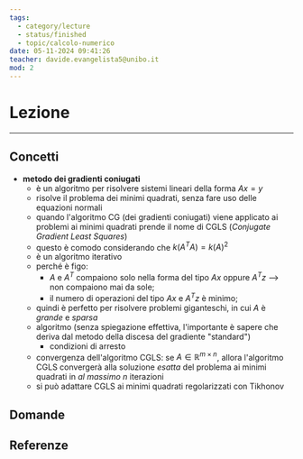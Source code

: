```yaml
---
tags:
  - category/lecture
  - status/finished
  - topic/calcolo-numerico
date: 05-11-2024 09:41:26
teacher: davide.evangelista5@unibo.it
mod: 2
---
```

# Lezione
---
## Concetti
- **metodo dei gradienti coniugati**
	- è un algoritmo per risolvere sistemi lineari della forma $Ax = y$
	- risolve il problema dei minimi quadrati, senza fare uso delle equazioni normali
	- quando l'algoritmo CG (dei gradienti coniugati) viene applicato ai problemi ai minimi quadrati prende il nome di CGLS (_Conjugate Gradient Least Squares_)
	- questo è comodo considerando che $k(A^{T}A) = k(A)^{2}$
	- è un algoritmo iterativo
	- perché è figo:
		- $A$ e $A^{T}$ compaiono solo nella forma del tipo $Ax$ oppure $A^{T}z$ --> non compaiono mai da sole;
		- il numero di operazioni del tipo $Ax$ e $A^{T}z$ è minimo;
	- quindi è perfetto per risolvere problemi giganteschi, in cui $A$ è _grande_ e _sparsa_
	- algoritmo (senza spiegazione effettiva, l'importante è sapere che deriva dal metodo della discesa del gradiente "standard")
		- condizioni di arresto
	- convergenza dell'algoritmo CGLS: se $A \in \mathbb{R}^{m \times n}$, allora l'algoritmo CGLS convergerà alla soluzione _esatta_ del problema ai minimi quadrati in _al massimo_ $n$ iterazioni
	- si può adattare CGLS ai minimi quadrati regolarizzati con Tikhonov

## Domande

## Referenze
